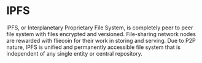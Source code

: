 # IPFS

IPFS, or Interplanetary Proprietary File System, is completely peer to peer file system with files encrypted and versioned. File-sharing network nodes are rewarded with fliecoin for their work in storing and serving. Due to P2P nature, IPFS is unified and permanently accessible file system that is independent of any single entity or central repository.